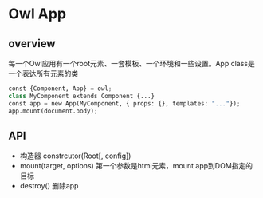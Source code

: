 # Owl App

## overview

每一个Owl应用有一个root元素、一套模板、一个环境和一些设置。App class是一个表达所有元素的类
```python
const {Component, App} = owl;
class MyComponent extends Component {...}
const app = new App(MyComponent, { props: {}, templates: "..."});
app.mount(document.body);
```

## API 

- 构造器 constrcutor(Root[, config])
- mount(target, options) 第一个参数是html元素，mount app到DOM指定的目标
- destroy() 删除app


